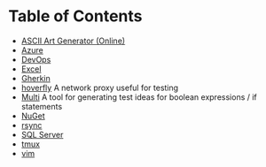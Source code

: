 # Table of Contents

- [ASCII Art Generator (Online)](http://patorjk.com/software/taag/#p=display&f=Graffiti&t=Type%20Something%20)
- [Azure](./azure)
- [DevOps](./devops/)
- [Excel](./excel)
- [Gherkin](./gherkin)
- [hoverfly](./hoverfly) A network proxy useful for testing
- [Multi](http://www.exampler.com/testing-com/tools/multi/README.html)
    A tool for generating test ideas for boolean expressions / if statements
- [NuGet](./nuget)
- [rsync](./rsync)
- [SQL Server](./sql-server)
- [tmux](./tmux)
- [vim](./vim)